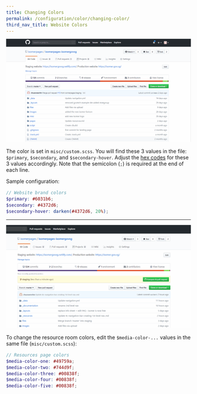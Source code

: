 ```yaml
---
title: Changing Colors
permalink: /configuration/color/changing-color/
third_nav_title: Website Colors
---
```

![How to change the colors for your website](/images/resources/website-color-change.gif)

The color is set in `misc/custom.scss`. You will find these 3 values in the file: `$primary`, `$secondary`, and `$secondary-hover`. Adjust the [hex codes](https://www.color-hex.com/) for these 3 values accordingly. Note that the semicolon (`;`) is required at the end of each line.

Sample configuration:

```scss
// Website brand colors
$primary: #6031b6;
$secondary: #4372d6;
$secondary-hover: darken(#4372d6, 20%);
```

---

![How to change the colors for your resources page](/images/resources/changing-color-for-your-resources-page.gif)

To change the resource room colors, edit the `$media-color-...` values in the same file (`misc/custom.scss`):

```scss
// Resources page colors
$media-color-one: #49759a;
$media-color-two: #744d9f;
$media-color-three: #00838f;
$media-color-four: #00838f;
$media-color-five: #00838f;
```
